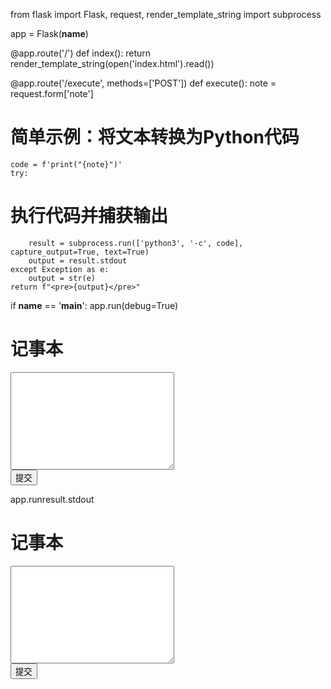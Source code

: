 from flask import Flask, request, render_template_string
import subprocess

app = Flask(__name__)

@app.route('/')
def index():
    return render_template_string(open('index.html').read())

@app.route('/execute', methods=['POST'])
def execute():
    note = request.form['note']
# 简单示例：将文本转换为Python代码
    code = f'print("{note}")'
    try:
# 执行代码并捕获输出
        result = subprocess.run(['python3', '-c', code], capture_output=True, text=True)
        output = result.stdout
    except Exception as e:
        output = str(e)
    return f"<pre>{output}</pre>"

if __name__ == '__main__':
    app.run(debug=True)             <!DOCTYPE html>
<html>
<head>
    <title>记事本</title>
</head>
<body>
    <h1>记事本</h1>
    <form action="/execute" method="post">
        <textarea name="note" rows="10" cols="30"></textarea><br>
        <input type="submit" value="提交">
    </form>
</body>
</html>app.runresult.stdout<!DOCTYPE html>
<html>
<head>
    <title>记事本</title>
</head>
<body>
    <h1>记事本</h1>
    <form action="/execute" method="post">
        <textarea name="note" rows="10" cols="30"></textarea><br>
        <input type="submit" value="提交">
    </form>
</body>

